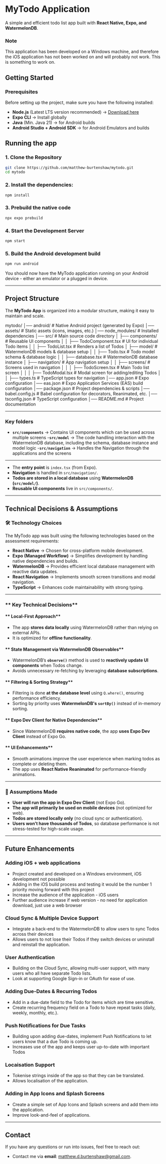 # MyTodo Application
A simple and efficient todo list app built with **React Native, Expo, and WatermelonDB**.

### Note
This application has been developed on a Windows machine, and therefore the iOS application has not been worked on and will probably not work. This is something to work on.

## Getting Started
### Prerequisites
Before setting up the project, make sure you have the following installed:
- **Node.js** (Latest LTS version recommended) → [Download here](https://nodejs.org/)
- **Expo CLI** → Install globally
- **Java** (Min. Java 21) → for Android builds
- **Android Studio + Android SDK** → for Android Emulators and builds

## Running the app
### 1. Clone the Repository

```sh
git clone https://github.com/matthew-burtenshaw/mytodo.git
cd mytodo
```

### 2. Install the dependencies:

```sh
npm install
```

### 3. Prebuild the native code

```sh
npx expo prebuild
```

### 4. Start the Development Server

```sh
npm start
```

### 5. Build the Android development build

```sh
npm run android
```
You should now have the MyTodo application running on your Android device - either an emulator or a plugged in device.

---

## Project Structure
The **MyTodo App** is organized into a modular structure, making it easy to maintain and scale.

mytodo/ 
│── android/ # Native Android project (generated by Expo) 
│── assets/ # Static assets (icons, images, etc.) 
│── node_modules/ # Installed dependencies 
│── src/ # Main source code directory 
│ ├── components/ # Reusable UI components 
│ │ ├── TodoComponent.tsx # UI for individual Todo items 
│ │ ├── TodoList.tsx # Renders a list of Todos 
│ ├── model/ # WatermelonDB models & database setup 
│ │ ├── Todo.tsx # Todo model schema & database logic 
│ │ ├── database.tsx # WatermelonDB database instance 
│ ├── navigation/ # App navigation setup 
│ │ ├── screens/ # Screens used in navigation 
│ │ │ ├── TodoScreen.tsx # Main Todo list screen 
│ │ │ ├── TodoModal.tsx # Modal screen for adding/editing Todos 
│ │ ├── types.ts # TypeScript types for navigation 
│── app.json # Expo configuration 
│── eas.json # Expo Application Services (EAS) build configuration 
│── package.json # Project dependencies & scripts 
│── babel.config.js # Babel configuration for decorators, Reanimated, etc. 
│── tsconfig.json # TypeScript configuration 
│── README.md # Project documentation

---

### Key folders
- **`src/components`** → Contains UI components which can be used across multiple screens
-**`src/model`** → The code handling interaction with the WatermelonDB database, including the schema, database instance and model logic
-**`src/navigation`** → Handles the Navigation through the applications and the screens

---

- The **entry point** is `index.tsx` (from Expo).
- **Navigation** is handled in `src/navigation/`.
- **Todos are stored in a local database** using **WatermelonDB (`src/model/`)**.
- **Reusable UI components** live in `src/components/`.

---

## Technical Decisions & Assumptions
### **🛠️ Technology Choices**
The MyTodo app was built using the following technologies based on the assessment requirements:

- **React Native** → Chosen for cross-platform mobile development.
- **Expo (Managed Workflow)** → Simplifies development by handling native dependencies and builds.
- **WatermelonDB** → Provides efficient local database management with reactive data updates.
- **React Navigation** → Implements smooth screen transitions and modal navigation.
- **TypeScript** → Enhances code maintainability with strong typing.

---

### ** Key Technical Decisions**

#### ** Local-First Approach**
- The app **stores data locally** using WatermelonDB rather than relying on external APIs.
- It is optimized for **offline functionality**.

#### ** State Management via WatermelonDB Observables**
- WatermelonDB’s **`observe()`** method is used to **reactively update UI components** when Todos change.
- Avoids unnecessary re-fetching by leveraging **database subscriptions**.

#### ** Filtering & Sorting Strategy**
- Filtering is done **at the database level** using `Q.where()`, ensuring performance efficiency.
- Sorting by priority uses **WatermelonDB's `sortBy()`** instead of in-memory sorting.

#### ** Expo Dev Client for Native Dependencies**
- Since WatermelonDB **requires native code**, the app **uses Expo Dev Client** instead of Expo Go.

#### ** UI Enhancements**
- Smooth animations improve the user experience when marking todos as complete or deleting them.
- The app uses **React Native Reanimated** for performance-friendly animations.

---

### **📌 Assumptions Made**
- **User will run the app in Expo Dev Client** (not Expo Go).
- **The app will primarily be used on mobile devices** (not optimized for web).
- **Todos are stored locally only** (no cloud sync or authentication).
- **Users won’t have thousands of Todos**, so database performance is not stress-tested for high-scale usage.

---

## Future Enhancements
### Adding iOS + web applications
- Project created and developed on a Windows environment, iOS development not possible
- Adding in the iOS build process and testing it would be the number 1 priority moving forward with this project
- Increase the audience of the application - iOS users
- Further audience increase if web version - no need for application download, just use a web browser

### Cloud Sync & Multiple Device Support
- Integrate a back-end to the WatermelonDB to allow users to sync Todos across their devices
- Allows users to not lose their Todos if they switch devices or uninstall and reinstall the application.

### User Authentication
- Building on the Cloud Sync, allowing multi-user support, with many users who all have separate Todo lists.
- Look at supporting Google Sign-in or OAuth for ease of use.

### Adding Due-Dates & Recurring Todos
- Add in a due-date field to the Todo for items which are time sensitive.
- Create recurring frequency field on a Todo to have repeat tasks (daily, weekly, monthly, etc.).

### Push Notifications for Due Tasks
- Building upon adding due-dates, implement Push Notifications to let users know that a due Todo is coming up.
- Increases use of the app and keeps user up-to-date with important Todos

### Locaisation Support
- Tokenise strings inside of the app so that they can be translated.
- Allows localisation of the application.

### Adding in App Icons and Splash Screens
- Create a simple set of App Icons and Splash screens and add them into the application.
- Improve look-and-feel of applications.

---

## Contact
If you have any questions or run into issues, feel free to reach out:

- Contact me via **email**: [matthew.d.burtenshaw@gmail.com](mailto:matthew.d.burtenshaw@gmail.com).